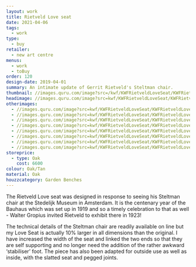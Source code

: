 ```yaml
---
layout: work
title: Rietveld Love seat
date: 2021-04-06
tags:
  - work
type:
  - buy
retailer:
  - new art centre
menus:
  - work
  - toBuy
order: 120
design-date: 2019-04-01
summary: An intimate update of Gerrit Rietveld's Steltman chair.
thumbnail: //images.quru.com/image?src=/kwf/KWFRietveldLoveSeat/KWFRietveldLoveSeat34.jpg&bottom=0.86563&top=0.19688&width=175&height=175
headimage: //images.quru.com/image?src=kwf/KWFRietveldLoveSeat/KWFRietveldLoveSeat.jpg
otherimages:
  - //images.quru.com/image?src=kwf/KWFRietveldLoveSeat/KWFRietveldLoveSeatFront.jpg
  - //images.quru.com/image?src=kwf/KWFRietveldLoveSeat/KWFRietveldLoveSeatSide.jpg
  - //images.quru.com/image?src=kwf/KWFRietveldLoveSeat/KWFRietveldLoveSeat34.jpg
  - //images.quru.com/image?src=kwf/KWFRietveldLoveSeat/KWFRietveldLoveSeatModelled.jpg
  - //images.quru.com/image?src=kwf/KWFRietveldLoveSeat/KWFRietveldLoveSeatArmDetail.jpg
  - //images.quru.com/image?src=kwf/KWFRietveldLoveSeat/KWFRietveldLoveSeatBackDetail.jpg
  - //images.quru.com/image?src=kwf/KWFRietveldLoveSeat/KWFRietveldLoveSeatJointDetail.jpg
  - //images.quru.com/image?src=kwf/KWFRietveldLoveSeat/KWFRietveldLoveSeatAtNewArtCentre.jpg
storeprice:
  - type: Oak
    cost: 6600
colour: Oak/Tan
material: Oak
houzzcategory: Garden Benches
---
```


The Rietveld Love seat was designed in response to seeing his Steltman chair at the Stedelijk Museum in Amsterdam. It is the centenary year of the Bauhaus which was set up in 1919 and so a timely celebration to that as well - Walter Gropius invited Rietveld to exhibit there in 1923!

The technical details of the Steltman chair are readily available on line but my Love Seat is actually 10% larger in all dimensions than the original. I have increased the width of the seat and linked the two ends so that they are self supporting and no longer need the addition of the rather awkward ‘stabiliser’ foot. The piece has also been adapted for outside use as well as inside, with the slatted seat and pegged joints.
